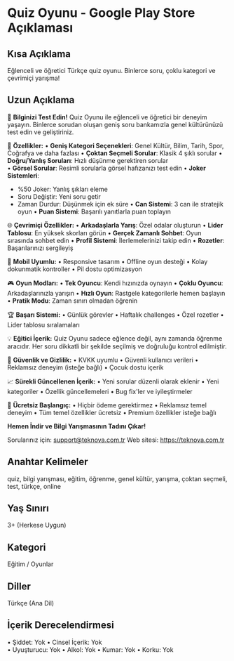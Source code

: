 # Quiz Oyunu - Google Play Store Açıklaması

## Kısa Açıklama
Eğlenceli ve öğretici Türkçe quiz oyunu. Binlerce soru, çoklu kategori ve çevrimiçi yarışma!

## Uzun Açıklama

🧠 **Bilginizi Test Edin!**
Quiz Oyunu ile eğlenceli ve öğretici bir deneyim yaşayın. Binlerce sorudan oluşan geniş soru bankamızla genel kültürünüzü test edin ve geliştiriniz.

🎯 **Özellikler:**
• **Geniş Kategori Seçenekleri**: Genel Kültür, Bilim, Tarih, Spor, Coğrafya ve daha fazlası
• **Çoktan Seçmeli Sorular**: Klasik 4 şıklı sorular
• **Doğru/Yanlış Soruları**: Hızlı düşünme gerektiren sorular  
• **Görsel Sorular**: Resimli sorularla görsel hafızanızı test edin
• **Joker Sistemleri**: 
  - %50 Joker: Yanlış şıkları eleme
  - Soru Değiştir: Yeni soru getir
  - Zaman Durdur: Düşünmek için ek süre
• **Can Sistemi**: 3 can ile stratejik oyun
• **Puan Sistemi**: Başarılı yanıtlarla puan toplayın

🌐 **Çevrimiçi Özellikler:**
• **Arkadaşlarla Yarış**: Özel odalar oluşturun
• **Lider Tablosu**: En yüksek skorları görün
• **Gerçek Zamanlı Sohbet**: Oyun sırasında sohbet edin
• **Profil Sistemi**: İlerlemelerinizi takip edin
• **Rozetler**: Başarılarınızı sergileyiş

📱 **Mobil Uyumlu:**
• Responsive tasarım
• Offline oyun desteği
• Kolay dokunmatik kontroller
• Pil dostu optimizasyon

🎮 **Oyun Modları:**
• **Tek Oyuncu**: Kendi hızınızda oynayın
• **Çoklu Oyuncu**: Arkadaşlarınızla yarışın
• **Hızlı Oyun**: Rastgele kategorilerle hemen başlayın
• **Pratik Modu**: Zaman sınırı olmadan öğrenin

🏆 **Başarı Sistemi:**
• Günlük görevler
• Haftalık challenges
• Özel rozetler
• Lider tablosu sıralamaları

💡 **Eğitici İçerik:**
Quiz Oyunu sadece eğlence değil, aynı zamanda öğrenme aracıdır. Her soru dikkatli bir şekilde seçilmiş ve doğruluğu kontrol edilmiştir.

🔐 **Güvenlik ve Gizlilik:**
• KVKK uyumlu
• Güvenli kullanıcı verileri
• Reklamsız deneyim (isteğe bağlı)
• Çocuk dostu içerik

📈 **Sürekli Güncellenen İçerik:**
• Yeni sorular düzenli olarak eklenir
• Yeni kategoriler
• Özellik güncellemeleri
• Bug fix'ler ve iyileştirmeler

🎁 **Ücretsiz Başlangıç:**
• Hiçbir ödeme gerektirmez
• Reklamsız temel deneyim
• Tüm temel özellikler ücretsiz
• Premium özellikler isteğe bağlı

**Hemen İndir ve Bilgi Yarışmasının Tadını Çıkar!**

Sorularınız için: support@teknova.com.tr
Web sitesi: https://teknova.com.tr

## Anahtar Kelimeler
quiz, bilgi yarışması, eğitim, öğrenme, genel kültür, yarışma, çoktan seçmeli, test, türkçe, online

## Yaş Sınırı
3+ (Herkese Uygun)

## Kategori
Eğitim / Oyunlar

## Diller
Türkçe (Ana Dil)

## İçerik Derecelendirmesi
• Şiddet: Yok
• Cinsel İçerik: Yok  
• Uyuşturucu: Yok
• Alkol: Yok
• Kumar: Yok
• Korku: Yok 